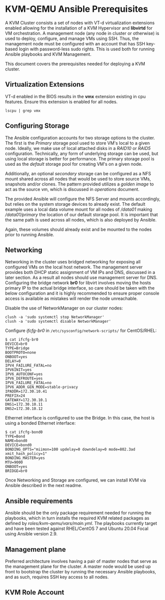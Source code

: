 KVM-QEMU Ansible Prerequisites
==============================


A KVM Cluster consists a set of nodes with VT-d virtualization extensions
enabled allowing for the installation of a KVM Hypervisor and **libvirtd** for
VM orchestration.  A management node (any node in cluster or otherwise) is used
to deploy, configure, and manage VMs using SSH. Thus, the management node must
be configured with an account that has SSH key-based login with password-less
sudo rights. This is used both for running Ansible playbooks and KVM Management.

This document covers the prerequisites needed for deploying a KVM cluster.

## Virtualization Extensions
VT-d enabled in the BIOS results in the **vmx** extension existing in cpu 
features. Ensure this extension is enabled for all nodes.
```
lscpu | grep vmx
```

## Configuring Storage

  The Ansible configuration accounts for two storage options to the cluster.
The first is the *Primary* storage pool used to store VM's local to a given
node. Ideally, we make use of local attached disks in a *RAID10* or *RAID5*
configuration. Technically, any form of underlying storage can be used, but 
using local storage is better for performance. The primary storage pool is 
used as the *default* storage pool for creating VM's on a given node.

  Additionally, an optional *secondary* storage can be configured as a NFS
mount shared across all nodes that would be used to store source VMs, snapshots
and/or clones. The pattern provided utilizes a *golden image* to act as the
source vm, which is discussed in *operations* document.  

  The provided Ansible will configure the NFS Server and mounts accordingly,
but relies on the system storage devices to already exist. The default
example uses a local data volume mount for all nodes  of */data01* making
*/data01/primary* the location of our default storage pool. It is important
that the same path is used across all nodes, which is also deployed by Ansible.

  Again, these volumes should already exist and be mounted to the nodes prior
to running Ansible.


## Networking

  Networking in the cluster uses bridged networking for exposing all
configured VMs on the local host network.  The management server provides both
DHCP static assignment of VM IPs and DNS, discussed in a later section.  As a
result all nodes should use management server for DNS.  Configuring the bridge
network **br0** for libvirt involves moving the hosts primary IP to the actual
bridge interface, so care should be taken with the below configuration and it
is highly recommended to ensure proper console access is available as mistakes
will render the node unreachable.

Disable the use of NetworkManager on our cluster nodes:
```
clush -a 'sudo systemctl stop NetworkManager'
clush -a 'sudo systemctl disable NetworkManager'
```

Configure *ifcfg-br0* in `/etc/sysconfig/network-scripts/` for CentOS/RHEL:
```
$ cat ifcfg-br0
DEVICE=br0
TYPE=Bridge
BOOTPROTO=none
ONBOOT=yes
DELAY=0
IPV4_FAILURE_FATAL=no
IPV6INIT=yes
IPV6_AUTOCONF=yes
IPV6_DEFROUTE=yes
IPV6_FAILURE_FATAL=no
IPV6_ADDR_GEN_MODE=stable-privacy
IPADDR=172.30.10.41
PREFIX=24
GATEWAY=172.30.10.1
DNS1=172.30.10.11
DNS2=172.30.10.12
```

Ethernet interface is configured to use the Bridge. In this case, the host is
using a bonded Ethernet interface:
```
$ cat ifcfg-bond0
TYPE=Bond
NAME=bond0
DEVICE=bond0
BONDING_OPTS="miimon=100 updelay=0 downdelay=0 mode=802.3ad xmit_hash_policy=1"
BONDING_MASTER=yes
MTU=9000
ONBOOT=yes
BRIDGE=br0
```

Once Networking and Storage are configured, we can install KVM via Ansible
described in the next readme.


## Ansible requirements 

Ansible should be the only package requirement needed for running the 
playbooks, which in turn installs the required KVM related packages as 
defined by *roles/kvm-qemu/vars/main.yml*. The playbooks currently target and 
have been tested against RHEL/CentOS 7 and Ubuntu 20.04 Focal using 
Ansible version 2.9. 

## Management plane

Preferred architecture involves having a pair of master nodes that 
serve as the management plane for the cluster. A master node would be 
used up front to bootstrap the cluster by running the necessary Ansible 
playbooks, and as such, requires SSH key access to all nodes. 

## KVM Role Account